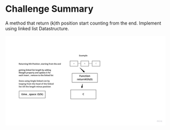 # Challenge Summary
A method that return (k)th position start counting from the end.
Implement using linked list Datastructure.


![KTH-Element](kTHELEMENT.jpg)